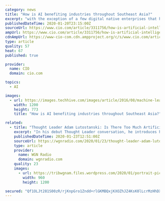 ```yaml
---
category: news
title: "How is AI benefiting industries throughout Southeast Asia?"
excerpt: "with the exception of a few digital native enterprises that have embedded analytics and AI into their business models from the start, only a handful have really deployed these technologies at scale throughout the enterprise. “There are many reasons for this, such as a lack of skilled resources, lack of data, lack of coordination between key ..."
publishedDateTime: 2020-01-20T23:15:00Z
sourceUrl: https://www.cio.com/article/3311756/how-is-artificial-intelligence-benefiting-industries-throughout-southeast-asia.html
ampUrl: https://www.cio.com/article/3311756/how-is-artificial-intelligence-benefiting-industries-throughout-southeast-asia.amp.html
cdnAmpUrl: https://www-cio-com.cdn.ampproject.org/c/s/www.cio.com/article/3311756/how-is-artificial-intelligence-benefiting-industries-throughout-southeast-asia.amp.html
type: article
quality: 57
heat: 67
published: true

provider:
  name: CIO
  domain: cio.com

topics:
  - AI

images:
  - url: https://images.techhive.com/images/article/2016/08/machine-learning-ai-artificial-intelligence-100678121-large.jpg
    width: 1200
    height: 773
    title: "How is AI benefiting industries throughout Southeast Asia?"

related:
  - title: "Thought Leader Adam Lutostanski: Is There Too Much Artificial Intelligence In The Banking Industry?"
    excerpt: "In his debut Thought Leader conversation, he introduces himself and gives some background information. Adam and Steve Grzanich discuss artificial intelligence’s role in the banking industry and what Associated Bank does to set itself apart from others. They also touch on digital currencies being used around the world. Adam and Steve wrap ..."
    publishedDateTime: 2020-01-23T12:51:00Z
    sourceUrl: https://wgnradio.com/2020/01/23/thought-leader-adam-lutostanski-is-there-too-much-artificial-intelligence-in-the-banking-industry/
    type: article
    provider:
      name: WGN Radio
      domain: wgnradio.com
    quality: 23
    images:
      - url: https://tribwgnam.files.wordpress.com/2020/01/portrait-picture-2020.jpg?quality=85&strip=all&w=960
        width: 960
        height: 1200

secured: "Qf1OLJt281S00zR/rjKnpGro1Zndd+rlGKMBQxjKXOZhJZ4KsK0lLcrMzHhDXvoY3HH40YG+dgumZXCCa1ysRko62TmnbNpWUKAVHDHriQ5ppI0mqgOCbqVZ2c7tFuXR9v+drexvNLuMXz5LO6LepADTTaVLbzDBS8rRqYOxRTEUEnP0Q/bzRSXeJCm1NkF0mWPmO5651yiaadOyOGP33MX2nFSQKMC9dk8hF8wgfOIsQ5ZurlSUbuWiWxmgKYohmZzjBDDTGYggtZDHLWNhVH6//u1M7sLHg92h1VtlEKQ9iiSvkenyQo5XFj2hhDwm3duL1eYgGz/arPdAzWnZF9ra57L1YwO1alJPOrssD91nh0V2n3v65TS66EwwSgdtlg5KoA4xz1bEYEjq9w0BB1DssLWGvgcIcgawE/Q+YEyvwwJQGM0RSPuvyxjN0Cib+tH8L+HtZ9GuGlbzn88gdA==;eG0ctWeCQyf2ULiiOASOPA=="
---
```



